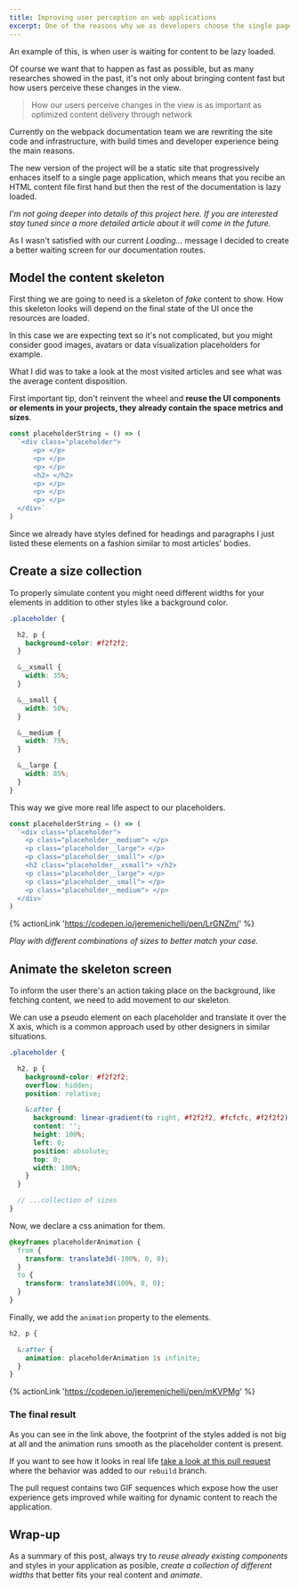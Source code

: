 ```yaml
---
title: Improving user perception on web applications
excerpt: One of the reasons why we as developers choose the single page application paradigm is to improve the experience on a product or a site, but this also exposes new challenges around the user flow.
---
```


An example of this, is when user is waiting for content to be lazy loaded.

Of course we want that to happen as fast as possible, but as many researches showed in the past, it's not only about bringing content fast but how users perceive these changes in the view.

> How our users perceive changes in the view is as important as optimized content delivery through network

Currently on the webpack documentation team we are rewriting the site code and infrastructure, with build times and developer experience being the main reasons.

The new version of the project will be a static site that progressively enhaces itself to a single page application, which means that you recibe an HTML content file first hand but then the rest of the documentation is lazy loaded.

_I'm not going deeper into details of this project here. If you are interested stay tuned since a more detailed article about it will come in the future._

As I wasn't satisfied with our current _Loading..._ message I decided to create a better waiting screen for our documentation routes.

## Model the content skeleton

First thing we are going to need is a skeleton of _fake_ content to show. How this skeleton looks will depend on the final state of the UI once the resources are loaded.

In this case we are expecting text so it's not complicated, but you might consider good images, avatars or data visualization placeholders for example.

What I did was to take a look at the most visited articles and see what was the average content disposition.

First important tip, don't reinvent the wheel and **reuse the UI components or elements in your projects, they already contain the space metrics and sizes**.

```js
const placeholderString = () => (
  `<div class="placeholder">
      <p> </p>
      <p> </p>
      <p> </p>
      <h2> </h2>
      <p> </p>
      <p> </p>
      <p> </p>
  </div>`
)
```

Since we already have styles defined for headings and paragraphs I just listed these elements on a fashion similar to most articles' bodies.


## Create a size collection

To properly simulate content you might need different widths for your elements in addition to other styles like a background color.

```scss
.placeholder {

  h2, p {
    background-color: #f2f2f2;
  }

  &__xsmall {
    width: 35%;
  }

  &__small {
    width: 50%;
  }

  &__medium {
    width: 75%;
  }

  &__large {
    width: 85%;
  }
}
```

This way we give more real life aspect to our placeholders.

```js
const placeholderString = () => (
  `<div class="placeholder">
    <p class="placeholder__medium"> </p>
    <p class="placeholder__large"> </p>
    <p class="placeholder__small"> </p>
    <h2 class="placeholder__xsmall"> </h2>
    <p class="placeholder__large"> </p>
    <p class="placeholder__small"> </p>
    <p class="placeholder__medium"> </p>
  </div>`
)
```

{% actionLink 'https://codepen.io/jeremenichelli/pen/LrGNZm/' %}

_Play with different combinations of sizes to better match your case._

## Animate the skeleton screen

To inform the user there's an action taking place on the background, like fetching content, we need to add movement to our skeleton.

We can use a pseudo element on each placeholder and translate it over the X axis, which is a common approach used by other designers in similar situations.

```scss
.placeholder {

  h2, p {
    background-color: #f2f2f2;
    overflow: hidden;
    position: relative;

    &:after {
      background: linear-gradient(to right, #f2f2f2, #fcfcfc, #f2f2f2);
      content: '';
      height: 100%;
      left: 0;
      position: absolute;
      top: 0;
      width: 100%;
    }
  }

  // ...collection of sizes
}
```

Now, we declare a css animation for them.

```scss
@keyframes placeholderAnimation {
  from {
    transform: translate3d(-100%, 0, 0);
  }
  to {
    transform: translate3d(100%, 0, 0);
  }
}
```

Finally, we add the `animation` property to the elements.

```scss
h2, p {

  &:after {
    animation: placeholderAnimation 1s infinite;
  }
}
```

{% actionLink 'https://codepen.io/jeremenichelli/pen/mKVPMg' %}

### The final result

As you can see in the link above, the footprint of the styles added is not big at all and the animation runs smooth as the placeholder content is present.

If you want to see how it looks in real life [take a look at this pull request](https://github.com/webpack/webpack.js.org/pull/2121) where the behavior was added to our `rebuild` branch.

The pull request contains two GIF sequences which expose how the user experience gets improved while waiting for dynamic content to reach the application.

## Wrap-up

As a summary of this post, always try to _reuse already existing components_ and styles in your application as posible, _create a collection of different widths_ that better fits your real content and _animate_.
